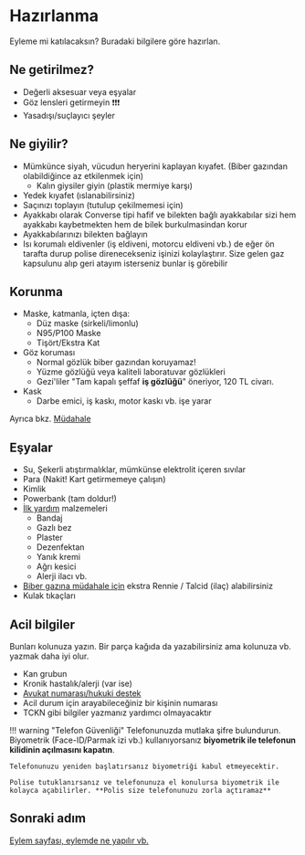 # Hazırlanma

Eyleme mi katılacaksın? Buradaki bilgilere göre hazırlan.

## Ne getirilmez?

- Değerli aksesuar veya eşyalar
- Göz lensleri getirmeyin ❗❗❗
- Yasadışı/suçlayıcı şeyler

## Ne giyilir?

- Mümkünce siyah, vücudun heryerini kaplayan kıyafet. (Biber gazından olabildiğince az etkilenmek için)
    - Kalın giysiler giyin (plastik mermiye karşı)
- Yedek kıyafet (ıslanabilirsiniz)
- Saçınızı toplayın (tutulup çekilmemesi için)
- Ayakkabı olarak Converse tipi hafif ve bilekten bağlı ayakkabılar sizi hem ayakkabı kaybetmekten hem de bilek burkulmasindan korur
- Ayakkabılarınızı bilekten bağlayın
- Isı korumalı eldivenler (iş eldiveni, motorcu eldiveni vb.) de eğer ön tarafta durup polise direnecekseniz işinizi kolaylaştırır. Size gelen gaz kapsulunu alıp geri atayım isterseniz bunlar iş görebilir

## Korunma

- Maske, katmanla, içten dışa:
    - Düz maske (sirkeli/limonlu)
    - N95/P100 Maske
    - Tişört/Ekstra Kat
- Göz koruması
    - Normal gözlük biber gazından koruyamaz!
    - Yüzme gözlüğü veya kaliteli laboratuvar gözlükleri
    - Gezi'liler "Tam kapalı şeffaf **iş gözlüğü**" öneriyor, 120 TL civarı.
- Kask
    - Darbe emici, iş kaskı, motor kaskı vb. işe yarar

Ayrıca bkz. [Müdahale](./mudahale.md)

## Eşyalar

- Su, Şekerli atıştırmalıklar, mümkünse elektrolit içeren sıvılar
- Para (Nakit! Kart getirmemeye çalışın)
- Kimlik
- Powerbank (tam doldur!)
- [İlk yardım](./mudahale.md#i̇lk-yardım) malzemeleri
    - Bandaj
    - Gazlı bez
    - Plaster
    - Dezenfektan
    - Yanık kremi
    - Ağrı kesici
    - Alerji ilacı vb.
- [Biber gazına müdahale için](./mudahale.md#anti-asit) ekstra Rennie / Talcid (ilaç) alabilirsiniz
- Kulak tıkaçları

## Acil bilgiler

Bunları kolunuza yazın. Bir parça kağıda da yazabilirsiniz ama kolunuza vb. yazmak daha iyi olur.

- Kan grubun
- Kronik hastalık/alerji (var ise)
- [Avukat numarası/hukuki destek](./hukuk.md#avukat-numaralar)
- Acil durum için arayabileceğiniz bir kişinin numarası
- TCKN gibi bilgiler yazmanız yardımcı olmayacaktır

!!! warning "Telefon Güvenliği"
    Telefonunuzda mutlaka şifre bulundurun. Biyometrik (Face-ID/Parmak izi vb.) kullanıyorsanız **biyometrik ile telefonun kilidinin açılmasını kapatın**.

    Telefonunuzu yeniden başlatırsanız biyometriği kabul etmeyecektir.

    Polise tutuklanırsanız ve telefonunuza el konulursa biyometrik ile kolayca açabilirler. **Polis size telefonunuzu zorla açtıramaz**

## Sonraki adım

[Eylem sayfası, eylemde ne yapılır vb.](./eylem.md)
